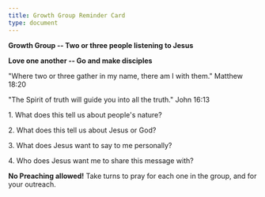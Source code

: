 ```yaml
---
title: Growth Group Reminder Card
type: document
---
```

**Growth Group -- Two or three people listening to Jesus**

**Love one another -- Go and make disciples**

\"Where two or three gather in my name, there am I with them.\" Matthew
18:20

\"The Spirit of truth will guide you into all the truth.\" John 16:13

1\. What does this tell us about people\'s nature?

2\. What does this tell us about Jesus or God?

3\. What does Jesus want to say to me personally?

4\. Who does Jesus want me to share this message with?

**No Preaching allowed!** Take turns to pray for each one in the group,
and for your outreach.
